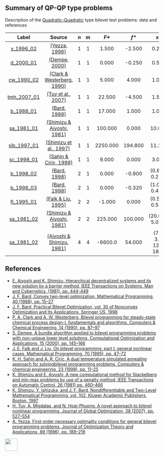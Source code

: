 ##  Summary of QP-QP type problems

Description of the [Quadratic-Quadratic](QP-QP-problems) type bilevel test problems: data and references

| Label                              | Source                                                      |  _n_  |  _m_  |   _F*_    |   _f*_  |       __x*__             |               __y*__             |
| :--------------------------------: |:-----------------------------------------------------------:|:-----:|:-----:|:---------:|:-------:|:------------------------:|:--------------------------------:|
| [y_1996_02](QP-QP/y_1996_02)       | [(Yezza, 1996)][Yezza, 1996]                                |  1    |   1   |  1.500    | -2.500  | 0.250                    | 0.000                            |
| [d_2000_01](QP-QP/d_2000_01)       | [(Dempe, 2000)][Dempe, 2000]                                |  1    |   1   |  0.000    | -0.250  | 0.500                    | -0.500                           |
| [cw_1990_02](QP-QP/cw_1990_02)     | [(Clark & Westerberg, 1990)][Clark & Westerberg, 1990]      |  1    |   1   |  5.000    |  4.000  | 1.000                    | 3.000                            |
| [tmh_2007_01](QP-QP/tmh_2007_01)   | [(Tuy et al., 2007)][Tuy et al., 2007]                      |  1    |   1   |  22.500   | -4.500  | 1.500                    | 4.500                            |
| [b_1988_01](QP-QP/b_1988_01)       | [(Bard, 1988)][Bard, 1988]                                  |  1    |   1   |  17.000   |  1.000  | 1.000                    | 0.000                            |
| [sa_1981_01](QP-QP/sa_1981_01)     | [(Shimizu & Aiyoshi, 1981)][Shimizu & Aiyoshi, 1981]        |  1    |   1   |  100.000  |  0.000  | 10.000                   | 10.000                           |
| [sib_1997_01](QP-QP/sib_1997_01)   | [(Shimizu et al., 1997)][Shimizu et al., 1997]              |  1    |   1   |  2250.000 | 194.800 | 11.250                   | 5.000                            |
| [sc_1998_01](QP-QP/sc_1998_01)     | [(Sahin & Ciric, 1998)][Sahin & Ciric, 1998]                |  1    |   1   |  9.000    |  0.000  | 3.000                    | 5.000                            |
| [b_1998_02](QP-QP/b_1998_02)       | [(Bard, 1998)][Bard, 1998]                                  |  2    |   1   |  0.000    | -0.900  | (0.800, 0.200)           | 1.000                            |
| [b_1998_03](QP-QP/b_1998_03)       | [(Bard, 1998)][Bard, 1998]                                  |  2    |   1   |  0.000    | -0.320  | (1.000, 0.400)           | 0.800                            |
| [fl_1995_01](QP-QP/fl_1995_01)     | [(Falk & Liu, 1995)][Falk & Liu, 1995]                      |  2    |   2   | -1.000    |  0.000  | (0.500, 0.500)           | (0.500, 0.500)                   |
| [sa_1981_02](QP-QP/sa_1981_02)     | [(Shimizu & Aiyoshi, 1981)][Shimizu & Aiyoshi, 1981]        |  2    |   2   |  225.000  | 100.000 | (20.000, 5.000)          | (10.000, 5.000)                  |
| [sa_1981_02](QP-QP/as_1981_01)     | [(Aiyoshi & Shimizu, 1981)][Aiyoshi & Shimizu, 1981]        |  4    |   4   |  -6600.0  | 54.000  | (7.0, 3.0, 12.0, 18.0)   | (0.0, 10.0, 30.0, 0.0)           |

##  References

 - [E. Aiyoshi and K. Shimizu, Hierarchical decentralized systems and its new solution by a barrier method, IEEE Transactions on Systems, Man and Cybernetics, (1981), pp. 444-449](https://doi.org/10.1109/TSMC.1981.4308712)
 - [J. F. Bard, Convex two-level optimization, Mathematical Programming, 40 (1988), pp. 15–27](https://doi.org/10.1007/BF01580720)
 - [J. F. Bard, Practical Bilevel Optimization, vol. 30 of Nonconvex Optimization and Its Applications, Springer US, 1998](https://doi.org/10.1007/978-1-4757-2836-1)
 - [P. A. Clark and A. W. Westerberg, Bilevel programming for steady-state chemical process design-I. fundamentals and algorithms, Computers & Chemical Engineering, 14 (1990), pp. 87–97](https://doi.org/10.1016/0098-1354(90)87007-C)
 - [S. Dempe, A bundle algorithm applied to bilevel programming problems with non-unique lower level solutions, Computational Optimization and Applications, 15 (2000), pp. 145–166](https://doi.org/10.1023/A:1008735010803)
 - [J. E. Falk and J. Liu, On bilevel programming, part I: general nonlinear cases, Mathematical Programming, 70 (1995), pp. 47–72](https://doi.org/10.1007/BF01585928)
 - [K. H. Sahin and A. R. Ciric, A dual temperature simulated annealing approach for solvingbilevel programming problems, Computers & chemical engineering, 23 (1998), pp. 11–25](https://doi.org/10.1016/S0098-1354(98)00267-1)
 - [K. Shimizu and E. Aiyoshi, A new computational method for Stackelberg and min-max problems by use of a penalty method, IEEE Transactions on Automatic Control, 26 (1981),pp. 460–466](https://doi.org/10.1109/TAC.1981.1102607)
 - [K. Shimizu, Y. Ishizuka, and J. F. Bard, Nondifferentiable and Two-Level Mathematical Programming, vol. 102, Kluwer Academic Publishers, Boston, 1997](https://doi.org/10.1016/S0377-2217(97)00228-2)
 - [H. Tuy, A. Migdalas, and N. Hoai-Phuong, A novel approach to bilevel nonlinear programming, Journal of Global Optimization, 38 (2007), pp. 527–554](https://doi.org/10.1007/s10898-006-9093-1)
 - [A. Yezza, First-order necessary optimality conditions for general bilevel programming problems, Journal of Optimization Theory and Applications, 89 (1996), pp. 189–219](https://doi.org/10.1007/BF02192648)

[<img src="https://cdn1.iconfinder.com/data/icons/MetroStation-PNG/128/MB__home.png" width="40" height="40">](index "Back to homepage")

[Aiyoshi & Shimizu, 1981]: https://doi.org/10.1109/TSMC.1981.4308712
[Bard, 1988]: https://doi.org/10.1007/BF01580720
[Bard, 1998]: https://doi.org/10.1007/978-1-4757-2836-1
[Clark & Westerberg, 1990]: https://doi.org/10.1016/0098-1354(90)87007-C
[Dempe, 2000]: https://doi.org/10.1023/A:1008735010803
[Falk & Liu, 1995]: https://doi.org/10.1007/BF01585928
[Sahin & Ciric, 1998]: https://doi.org/10.1016/S0098-1354(98)00267-1
[Shimizu & Aiyoshi, 1981]: https://doi.org/10.1109/TAC.1981.1102607
[Shimizu et al., 1997]: https://doi.org/10.1016/S0377-2217(97)00228-2
[Tuy et al., 2007]: https://doi.org/10.1007/s10898-006-9093-1
[Yezza, 1996]: https://doi.org/10.1007/BF02192648
